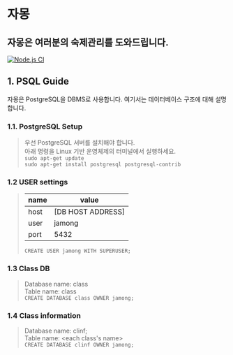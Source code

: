 # 자몽

## 자몽은 여러분의 숙제관리를 도와드립니다.

[![Node.js CI](https://github.com/miho73/jamong/actions/workflows/node.js.yml/badge.svg)](https://github.com/miho73/jamong/actions/workflows/node.js.yml)

## 1. PSQL Guide

자몽은 PostgreSQL을 DBMS로 사용합니다. 여기서는 데이터베이스 구조에 대해 설명합니다.

### 1.1. PostgreSQL Setup
> 우선 PostgreSQL 서버를 설치해야 합니다.   
> 아래 명령을 Linux 기반 운영체제의 터미널에서 실행하세요.   
> `sudo apt-get update`   
> `sudo apt-get install postgresql postgresql-contrib`   

### 1.2 USER settings

> |name|value|
> |-|-|
> |host|[DB HOST ADDRESS]|
> |user|jamong|
> |port|5432|
>
> `CREATE USER jamong WITH SUPERUSER;`

### 1.3 Class DB

> Database name: class   
> Table name: class   
> `CREATE DATABASE class OWNER jamong;`

### 1.4 Class information

> Database name: clinf;   
> Table name: <each class's name>   
> `CREATE DATABASE clinf OWNER jamong;`
